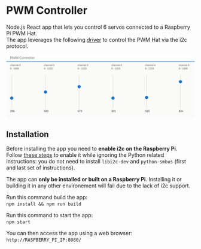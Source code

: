# PWM Controller

Node.js React app that lets you control 6 servos connected to a Raspberry Pi PWM Hat.<br/>
The app leverages the following [driver](https://github.com/pozil/adafruit-i2c-pwm-driver) to control the PWM Hat via the i2c protocol.

<p align="center">
    <img src="screenshots/slider-view.png" alt="PWM controller app screenshot"/>
</p>

## Installation
Before installing the app you need to **enable i2c on the Raspberry Pi**.<br/>
Follow [these steps](http://ozzmaker.com/i2c/) to enable it while ignoring the Python related instructions: you do not need to install `libi2c-dev` and `python-smbus` (first and last set of instructions).

The app can **only be installed or built on a Raspberry Pi**. Installing it or building it in any other environement will fail due to the lack of i2c support.

Run this command build the app:<br/>
`npm install && npm run build`

Run this command to start the app:<br/>
`npm start`

You can then access the app using a web browser:<br/>
`http://RASPBERRY_PI_IP:8080/`
